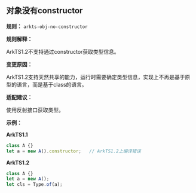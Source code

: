 ## 对象没有constructor

**规则：** `arkts-obj-no-constructor`

**规则解释：**

ArkTS1.2不支持通过constructor获取类型信息。

**变更原因：**

ArkTS1.2支持天然共享的能力，运行时需要确定类型信息，实现上不再是基于原型的语言，而是基于class的语言。

**适配建议：**

使用反射接口获取类型。

**示例：**

**ArkTS1.1**

```typescript
class A {}
let a = new A().constructor;   // ArkTS1.2上编译错误
```

**ArkTS1.2**

```typescript
class A {}
let a = new A();
let cls = Type.of(a); 
```